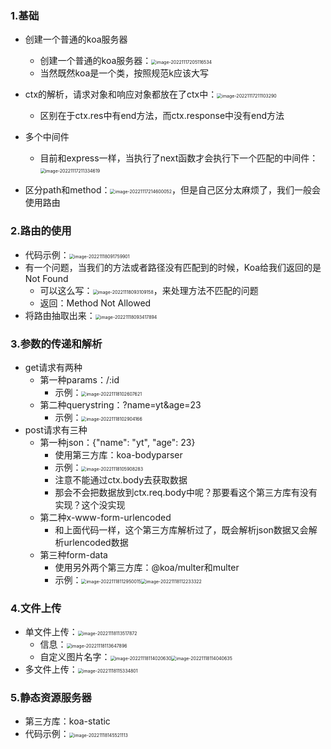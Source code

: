 ### 1.基础

- 创建一个普通的koa服务器
  - 创建一个普通的koa服务器：<img src="images/image-20221117205116534.png" alt="image-20221117205116534" style="zoom:50%;" />
  - 当然既然koa是一个类，按照规范k应该大写

- ctx的解析，请求对象和响应对象都放在了ctx中：<img src="images/image-20221117211103290.png" alt="image-20221117211103290" style="zoom:50%;" />
  - 区别在于ctx.res中有end方法，而ctx.response中没有end方法

- 多个中间件
  - 目前和express一样，当执行了next函数才会执行下一个匹配的中间件：<img src="images/image-20221117211334619.png" alt="image-20221117211334619" style="zoom:50%;" />

- 区分path和method：<img src="images/image-20221117214600052.png" alt="image-20221117214600052" style="zoom:50%;" />，但是自己区分太麻烦了，我们一般会使用路由

### 2.路由的使用

- 代码示例：<img src="images/image-20221118091759901.png" alt="image-20221118091759901" style="zoom:50%;" />
- 有一个问题，当我们的方法或者路径没有匹配到的时候，Koa给我们返回的是Not Found
  - 可以这么写：<img src="images/image-20221118093109158.png" alt="image-20221118093109158" style="zoom:50%;" />，来处理方法不匹配的问题
  - 返回：Method Not Allowed
- 将路由抽取出来：<img src="images/image-20221118093417894.png" alt="image-20221118093417894" style="zoom: 50%;" />

### 3.参数的传递和解析

- get请求有两种
  - 第一种params：/:id
    - 示例：<img src="images/image-20221118102607621.png" alt="image-20221118102607621" style="zoom:50%;" />
  - 第二种querystring：?name=yt&age=23
    - 示例：<img src="images/image-20221118102904166.png" alt="image-20221118102904166" style="zoom:50%;" />
- post请求有三种
  - 第一种json：{"name": "yt", "age": 23}
    - 使用第三方库：koa-bodyparser
    - 示例：<img src="images/image-20221118105908283.png" alt="image-20221118105908283" style="zoom:50%;" />
    - 注意不能通过ctx.body去获取数据
    - 那会不会把数据放到ctx.req.body中呢？那要看这个第三方库有没有实现？这个没实现
  - 第二种x-www-form-urlencoded
    - 和上面代码一样，这个第三方库解析过了，既会解析json数据又会解析urlencoded数据
  - 第三种form-data
    - 使用另外两个第三方库：@koa/multer和multer
    - 示例：<img src="images/image-20221118112950015.png" alt="image-20221118112950015" style="zoom:50%;" /><img src="images/image-20221118112233322.png" alt="image-20221118112233322" style="zoom:50%;" />

### 4.文件上传

- 单文件上传：<img src="images/image-20221118113517872.png" alt="image-20221118113517872" style="zoom:50%;" />
  - 信息：<img src="images/image-20221118113647896.png" alt="image-20221118113647896" style="zoom:50%;" />
  - 自定义图片名字：<img src="images/image-20221118114020630.png" alt="image-20221118114020630" style="zoom:50%;" /><img src="images/image-20221118114040635.png" alt="image-20221118114040635" style="zoom:50%;" />
- 多文件上传：<img src="images/image-20221118115334801.png" alt="image-20221118115334801" style="zoom: 50%;" />

### 5.静态资源服务器

- 第三方库：koa-static
- 代码示例：<img src="images/image-20221118145521113.png" alt="image-20221118145521113" style="zoom:50%;" />

